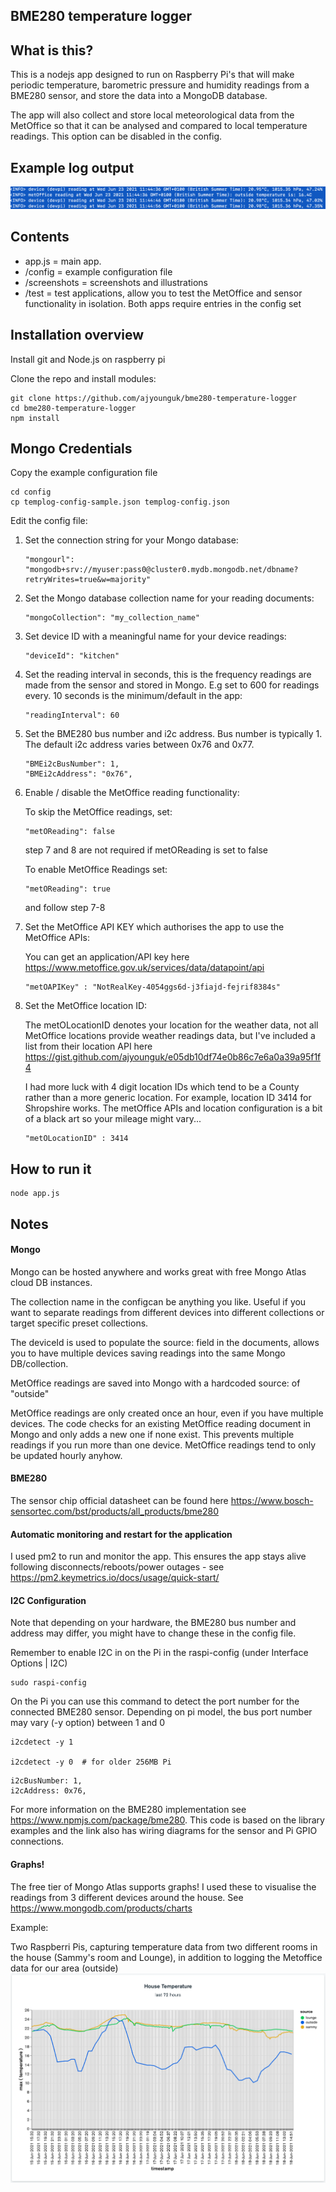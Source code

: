 ## BME280 temperature logger

## What is this?
This is a nodejs app designed to run on Raspberry Pi's that will make periodic temperature, barometric pressure and humidity readings from a BME280 sensor, and store the data into a MongoDB database. 

The app will also collect and store local meteorological data from the MetOffice so that it can be analysed and compared to local temperature readings. This option can be disabled in the config.

## Example log output
![logs](/screenshots/logs.png?raw=true)


## Contents
- app.js = main app. 
- /config = example configuration file 
- /screenshots = screenshots and illustrations
- /test = test applications, allow you to test the MetOffice and sensor functionality in isolation. Both apps require entries in the config set



## Installation overview
Install git and Node.js on raspberry pi


Clone the repo and install modules:

```
git clone https://github.com/ajyounguk/bme280-temperature-logger
cd bme280-temperature-logger
npm install
```

## Mongo Credentials
Copy the example configuration file 
```
cd config
cp templog-config-sample.json templog-config.json
```

Edit the config file:

1. Set the connection string for your Mongo database:
    ```
    "mongourl": "mongodb+srv://myuser:pass0@cluster0.mydb.mongodb.net/dbname?retryWrites=true&w=majority"
    ```



2. Set the Mongo database collection name for your reading documents:
    ```
    "mongoCollection": "my_collection_name"
    ```



3.  Set device ID with a meaningful name for your device readings:
    ```
    "deviceId": "kitchen"
    ```



4. Set the reading interval in seconds, this is the frequency readings are made from the sensor and stored in Mongo. E.g set to 600 for readings every. 10 seconds is the minimum/default in the app:
    ```
    "readingInterval": 60
    ```



5. Set the BME280 bus number and i2c address. Bus number is typically 1.  The default i2c address varies between 0x76 and 0x77. 
    ```
    "BMEi2cBusNumber": 1,
    "BMEi2cAddress": "0x76",
    ```
    


6. Enable / disable the MetOffice reading functionality:

    To skip the MetOffice readings, set: 
    ```
    "metOReading": false 
    ```   
    step 7 and 8 are not required if metOReading is set to false
   
    To enable MetOffice Readings set:
    ```
    "metOReading": true  
    ```
    and follow step 7-8


7. Set the MetOffice API KEY which authorises the app to use the MetOffice APIs:

    You can get an application/API key here https://www.metoffice.gov.uk/services/data/datapoint/api

    ```
    "metOAPIKey" : "NotRealKey-4054ggs6d-j3fiajd-fejrif8384s"
    ```



8. Set the MetOffice location ID:

    The metOLocationID denotes your location for the weather data, not all MetOffice locations provide weather readings data, but I've included a list from their location API here https://gist.github.com/ajyounguk/e05db10df74e0b86c7e6a0a39a95f1f4

    I had more luck with 4 digit location IDs which tend to be a County rather than a more generic location. For example, location ID 3414 for Shropshire works. The metOffice APIs and location configuration is a bit of a black art so your mileage might vary...

    ```
    "metOLocationID" : 3414
    ```

    


## How to run it
```
node app.js
```

## Notes

#### Mongo
Mongo can be hosted anywhere and works great with free Mongo Atlas cloud DB instances.

The collection name in the configcan be anything you like. Useful if you want to separate readings from different devices into different collections or target specific preset collections.

The deviceId is used to populate the source: field in the documents, allows you to have multiple devices saving readings into the same Mongo DB/collection.

MetOffice readings are saved into Mongo with a hardcoded source: of "outside"

MetOffice readings are only created once an hour, even if you have multiple devices. The code checks for an existing MetOffice reading document in Mongo and only adds a new one if none exist. This prevents multiple readings if you run more than one device. MetOffice readings tend to only be updated hourly anyhow.


#### BME280 
The sensor chip official datasheet can be found here https://www.bosch-sensortec.com/bst/products/all_products/bme280


#### Automatic monitoring and restart for the application
I used pm2 to run and monitor the app. This ensures the app stays alive following disconnects/reboots/power outages - see https://pm2.keymetrics.io/docs/usage/quick-start/


#### I2C Configuration
Note that depending on your hardware, the BME280 bus number and address may differ, you might have to change these in the config file.

Remember to enable I2C in on the Pi in the raspi-config (under Interface Options | I2C)
```
sudo raspi-config
```

On the Pi you can use this command to detect the port number for the connected BME280 sensor. Depending on pi model, the bus port number may vary (-y option) between 1 and 0
```
i2cdetect -y 1 

i2cdetect -y 0  # for older 256MB Pi
```
```
i2cBusNumber: 1,
i2cAddress: 0x76,
```

For more information on the BME280 implementation see https://www.npmjs.com/package/bme280. This code is based on the library examples and the link also has wiring diagrams for the sensor and Pi GPIO connections.

#### Graphs!
The free tier of Mongo Atlas supports graphs! I used these to visualise the readings from 3 different devices around the house. See https://www.mongodb.com/products/charts

Example:

Two Raspberri Pis, capturing temperature data from two different rooms in the house (Sammy's room and Lounge), in addition to logging the Metoffice data for our area (outside)
![mongoChart](/screenshots/mongoChart.png?raw=true)



